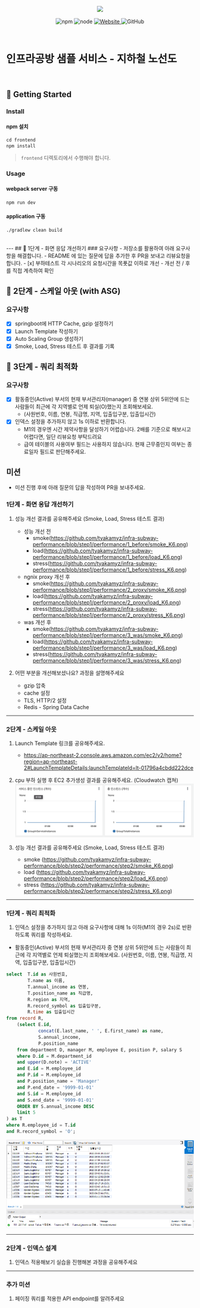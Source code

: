 <p align="center">
    <img width="200px;" src="https://raw.githubusercontent.com/woowacourse/atdd-subway-admin-frontend/master/images/main_logo.png"/>
</p>
<p align="center">
  <img alt="npm" src="https://img.shields.io/badge/npm-%3E%3D%205.5.0-blue">
  <img alt="node" src="https://img.shields.io/badge/node-%3E%3D%209.3.0-blue">
  <a href="https://edu.nextstep.camp/c/R89PYi5H" alt="nextstep atdd">
    <img alt="Website" src="https://img.shields.io/website?url=https%3A%2F%2Fedu.nextstep.camp%2Fc%2FR89PYi5H">
  </a>
  <img alt="GitHub" src="https://img.shields.io/github/license/next-step/atdd-subway-service">
</p>

<br>

# 인프라공방 샘플 서비스 - 지하철 노선도

<br>

## 🚀 Getting Started

### Install
#### npm 설치
```
cd frontend
npm install
```
> `frontend` 디렉토리에서 수행해야 합니다.

### Usage
#### webpack server 구동
```
npm run dev
```
#### application 구동
```
./gradlew clean build
```
<br>
---
## 🚀 1단계 - 화면 응답 개선하기
### 요구사항
- 저장소를 활용하여 아래 요구사항을 해결합니다.
- README 에 있는 질문에 답을 추가한 후 PR을 보내고 리뷰요청을 합니다.
- [x] 부하테스트 각 시나리오의 요청시간을 목푯값 이하로 개선 
  - 개선 전 / 후를 직접 계측하여 확인

## 🚀 2단계 - 스케일 아웃 (with ASG)
### 요구사항
- [x] springboot에 HTTP Cache, gzip 설정하기
- [x] Launch Template 작성하기
- [x] Auto Scaling Group 생성하기
- [x] Smoke, Load, Stress 테스트 후 결과를 기록

## 🚀 3단계 - 쿼리 최적화
### 요구사항
- [x] 활동중인(Active) 부서의 현재 부서관리자(manager) 중 연봉 상위 5위안에 드는 사람들이 최근에 각 지역별로 언제 퇴실(O)했는지 조회해보세요.
    - (사원번호, 이름, 연봉, 직급명, 지역, 입출입구분, 입출입시간)
- [x] 인덱스 설정을 추가하지 않고 1s 이하로 반환합니다.
    - M1의 경우엔 시간 제약사항을 달성하기 어렵습니다. 2배를 기준으로 해보시고 어렵다면, 일단 리뷰요청 부탁드려요
    - 급여 테이블의 사용여부 필드는 사용하지 않습니다. 현재 근무중인지 여부는 종료일자 필드로 판단해주세요.

## 미션

* 미션 진행 후에 아래 질문의 답을 작성하여 PR을 보내주세요.


### 1단계 - 화면 응답 개선하기
1. 성능 개선 결과를 공유해주세요 (Smoke, Load, Stress 테스트 결과)
   - 성능 개선 전
     - smoke(https://github.com/tyakamyz/infra-subway-performance/blob/step1/performance/1_before/smoke_K6.png)
     - load(https://github.com/tyakamyz/infra-subway-performance/blob/step1/performance/1_before/load_K6.png)
     - stress(https://github.com/tyakamyz/infra-subway-performance/blob/step1/performance/1_before/stress_K6.png)
   - ngnix proxy 개선 후
     - smoke(https://github.com/tyakamyz/infra-subway-performance/blob/step1/performance/2_proxy/smoke_K6.png)
     - load(https://github.com/tyakamyz/infra-subway-performance/blob/step1/performance/2_proxy/load_K6.png)
     - stress(https://github.com/tyakamyz/infra-subway-performance/blob/step1/performance/2_proxy/stress_K6.png)
   - was 개선 후
     - smoke(https://github.com/tyakamyz/infra-subway-performance/blob/step1/performance/3_was/smoke_K6.png)
     - load(https://github.com/tyakamyz/infra-subway-performance/blob/step1/performance/3_was/load_K6.png)
     - stress(https://github.com/tyakamyz/infra-subway-performance/blob/step1/performance/3_was/stress_K6.png)
     
2. 어떤 부분을 개선해보셨나요? 과정을 설명해주세요
   - gzip 압축
   - cache 설정
   - TLS, HTTP/2 설정
   - Redis - Spring Data Cache

---

### 2단계 - 스케일 아웃

1. Launch Template 링크를 공유해주세요.
   - https://ap-northeast-2.console.aws.amazon.com/ec2/v2/home?region=ap-northeast-2#LaunchTemplateDetails:launchTemplateId=lt-01796a4cbdd222dce
   
2. cpu 부하 실행 후 EC2 추가생성 결과를 공유해주세요. (Cloudwatch 캡쳐)
![img.png](./performance/step2/instances.png)

3. 성능 개선 결과를 공유해주세요 (Smoke, Load, Stress 테스트 결과)
   - smoke (https://github.com/tyakamyz/infra-subway-performance/blob/step2/performance/step2/smoke_K6.png)
   - load (https://github.com/tyakamyz/infra-subway-performance/blob/step2/performance/step2/load_K6.png)
   - stress (https://github.com/tyakamyz/infra-subway-performance/blob/step2/performance/step2/stress_K6.png)

---

### 1단계 - 쿼리 최적화

1. 인덱스 설정을 추가하지 않고 아래 요구사항에 대해 1s 이하(M1의 경우 2s)로 반환하도록 쿼리를 작성하세요.

- 활동중인(Active) 부서의 현재 부서관리자 중 연봉 상위 5위안에 드는 사람들이 최근에 각 지역별로 언제 퇴실했는지 조회해보세요. (사원번호, 이름, 연봉, 직급명, 지역, 입출입구분, 입출입시간)

```sql
select  T.id as 사원번호,
        T.name as 이름,
        T.annual_income as 연봉,
        T.position_name as 직급명,
        R.region as 지역,
        R.record_symbol as 입출입구분,
        R.time as 입출입시간
from record R, 
	(select E.id,
            concat(E.last_name, ' ', E.first_name) as name,
            S.annual_income,
            P.position_name
	from department D, manager M, employee E, position P, salary S
	where D.id = M.department_id
	and upper(D.note) = 'ACTIVE'
	and E.id = M.employee_id
	and P.id = M.employee_id 
	and P.position_name = 'Manager'
	and P.end_date = '9999-01-01'
	and S.id = M.employee_id
	and S.end_date = '9999-01-01'
	ORDER BY S.annual_income DESC
	limit 5
) as T
where R.employee_id = T.id
and R.record_symbol = 'O';
```
![img.png](./performance/step3/result.png)

---

### 2단계 - 인덱스 설계

1. 인덱스 적용해보기 실습을 진행해본 과정을 공유해주세요

---

### 추가 미션

1. 페이징 쿼리를 적용한 API endpoint를 알려주세요
